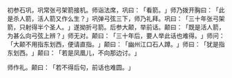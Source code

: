 初参石巩，巩常张弓架箭接机。师诣法席，巩曰：​「看箭。​」师乃拨开胸曰：​「此是杀人箭，活人箭又作么生？​」巩弹弓弦三下，师乃礼拜。巩曰：​「三十年张弓架箭，只射得半个圣人。​」遂拗折弓箭。后参大颠，举前话。颠曰：​「既是活人箭，为甚么向弓弦上辨？​」师无对。颠曰：​「三十年后，要人举此话也难得。​」师问：​「大颠不用指东划西，便请直指。​」颠曰：​「幽州江口石人蹲。​」师曰：​「犹是指东划西。​」颠曰：​「若是凤凰儿，不向那边讨。​」

师作礼。颠曰：​「若不得后句，前话也难圆。​」